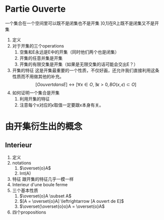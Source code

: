 # Partie Ouverte
 一个集合在一个空间里可以既不是闭集也不是开集
	]0,1]在R上既不是闭集又不是开集
1. 定义
2. 对于开集的三个operations
	1. 空集和E永远是E中的开集（同时他们两个也是闭集）
	2. 开集的任意并集是开集
	3. 开集的有限交集是开集（如果是无限交集的话可能会交出E？）
3. 开集的特征
	这是开集最重要的一个性质，不仅好画，还允许我们直接利用这条性质而不用做其他的补充。
$$
[O ouvert dans E] \leftrightarrow [\forall x \in O,\exists \epsilon > 0,BO(x,\epsilon) \subset O]
$$
4. 如何证明一个集合是开集
	1. 利用开集的特征
	2. 注意每个x对应的$\epsilon$取值一定要跟x本身有关。

# 由开集衍生出的概念
## Interieur
1. 定义
2. notations
	1. $\overset{o}A$
	2. Int(A)
3. 特征
跟开集的特征几乎一模一样
4. Interieur d'une boule ferme
5. 三个基本性质
	1. $\overset{o}A \subset A$
	2. $[A = \overset{o}A] \leftrightarrow [A ouvert de E]$
	3. $\overset{\overset{o}o}A = \overset{o}A$
6. 四个propositions